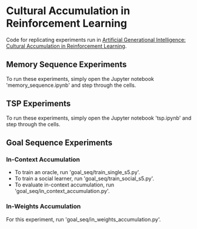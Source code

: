 # Cultural Accumulation in Reinforcement Learning

Code for replicating experiments run in [Artificial Generational Intelligence: Cultural Accumulation in Reinforcement Learning](https://arxiv.org/pdf/2406.00392).

## Memory Sequence Experiments
To run these experiments, simply open the Jupyter notebook 'memory_sequence.ipynb' and step through the cells.

## TSP Experiments
To run these experiments, simply open the Jupyter notebook 'tsp.ipynb' and step through the cells.

## Goal Sequence Experiments
### In-Context Accumulation
- To train an oracle, run 'goal_seq/train_single_s5.py'.
- To train a social learner, run 'goal_seq/train_social_s5.py'.
- To evaluate in-context accumulation, run 'goal_seq/in_context_accumulation.py'.

### In-Weights Accumulation
For this experiment, run 'goal_seq/in_weights_accumulation.py'.
